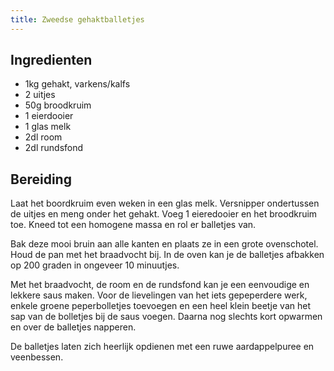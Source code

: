 ```yaml
---
title: Zweedse gehaktballetjes
---
```


##  Ingredienten 
* 1kg gehakt, varkens/kalfs
* 2 uitjes
* 50g broodkruim
* 1 eierdooier
* 1 glas melk
* 2dl room
* 2dl rundsfond

##  Bereiding 

Laat het boordkruim even weken in een glas melk. Versnipper ondertussen de uitjes en meng onder het gehakt. Voeg 1 eieredooier en het broodkruim toe. Kneed tot een homogene massa en rol er balletjes van. 

Bak deze mooi bruin aan alle kanten en plaats ze in een grote ovenschotel. Houd de pan met het braadvocht bij. In de oven kan je de balletjes afbakken op 200 graden in ongeveer 10 minuutjes.

Met het braadvocht, de room en de rundsfond kan je een eenvoudige en lekkere saus maken. Voor de lievelingen van het iets gepeperdere werk, enkele groene peperbolletjes toevoegen en een heel klein beetje van het sap van de bolletjes bij de saus voegen. Daarna nog slechts kort opwarmen en over de balletjes napperen.

De balletjes laten zich heerlijk opdienen met een ruwe aardappelpuree en veenbessen.

